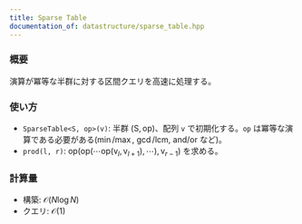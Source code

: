 ```yaml
---
title: Sparse Table
documentation_of: datastructure/sparse_table.hpp
---
```


### 概要
演算が冪等な半群に対する区間クエリを高速に処理する。
### 使い方
- `SparseTable<S, op>(v)`: 半群 $(\mathrm S, \mathrm{op})$、配列 `v` で初期化する。`op` は冪等な演算である必要がある($\min / \max$, $\gcd / \mathrm{lcm}$, $\mathrm{and} / \mathrm{or}$ など)。
- `prod(l, r)`: $\mathrm{op}(\mathrm{op}(\cdots\mathrm{op}(\mathrm{v}_l,\mathrm{v}_{l+1}),\cdots ),\mathrm{v}_{r-1})$ を求める。
  
### 計算量
- 構築: $\mathcal O(N \log N)$
- クエリ: $\mathcal O(1)$
